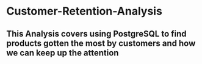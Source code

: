 # Customer-Retention-Analysis
## This Analysis covers using PostgreSQL to find products gotten the most by customers and how we can keep up the attention
